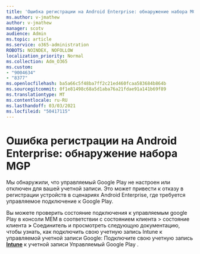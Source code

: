 ```yaml
---
title: 'Ошибка регистрации на Android Enterprise: обнаружение набора MGP'
ms.author: v-jmathew
author: v-jmathew
manager: scotv
audience: Admin
ms.topic: article
ms.service: o365-administration
ROBOTS: NOINDEX, NOFOLLOW
localization_priority: Normal
ms.collection: Adm_O365
ms.custom:
- "9004634"
- "8377"
ms.openlocfilehash: ba5a66c5f48ba7ff2c21ed460fcaa583684b864b
ms.sourcegitcommit: 0f1e81498c68a5d1aba76a21fdae91a141b69f89
ms.translationtype: MT
ms.contentlocale: ru-RU
ms.lasthandoff: 03/03/2021
ms.locfileid: "50417115"
---
```

# <a name="android-enterprise-enrollment-error-mgp-set-up-detection"></a>Ошибка регистрации на Android Enterprise: обнаружение набора MGP

Мы обнаружили, что управляемый Google Play не настроен или отключен для вашей учетной записи. Это может привести к отказу в регистрации устройств в сценариях Android Enterprise, где требуется управляемое подключение к Google Play.

Вы можете проверить состояние подключения к управляемым google Play в консоли MEM в соответствии с состоянием клиента > состояние клиента **>** Соединитель и просмотреть следующую документацию, чтобы узнать, как подключить свою учетную запись Intune к управляемой учетной записи Google: Подключите свою учетную запись **[Intune](https://docs.microsoft.com/mem/intune/enrollment/connect-intune-android-enterprise)** к учетной записи Управляемый Google Play .
